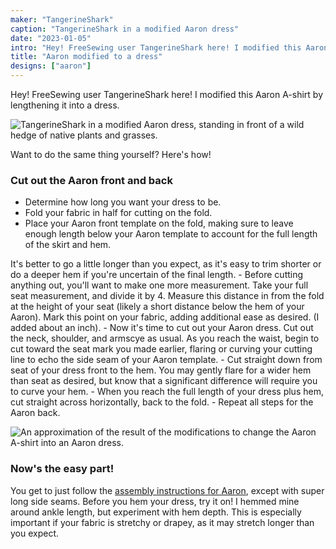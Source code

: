 ```yaml
---
maker: "TangerineShark"
caption: "TangerineShark in a modified Aaron dress"
date: "2023-01-05"
intro: "Hey! FreeSewing user TangerineShark here! I modified this Aaron A-shirt by lengthening it into a dress."
title: "Aaron modified to a dress"
designs: ["aaron"]
---
```


Hey! FreeSewing user TangerineShark here! I modified this Aaron A-shirt by lengthening it into a dress.

![TangerineShark in a modified Aaron dress, standing in front of a wild hedge of native plants and grasses.](https://posts.freesewing.org/uploads/IMG_5827_476c170bc0.JPG)

Want to do the same thing yourself? Here's how!

### Cut out the Aaron front and back
- Determine how long you want your dress to be.
- Fold your fabric in half for cutting on the fold.
- Place your Aaron front template on the fold, making sure to leave enough length below your Aaron template to account for the full length of the skirt and hem.
<Note>
It's better to go a little longer than you expect, as it's easy to trim shorter or do a deeper hem if you're uncertain of the final length.
</Note>
- Before cutting anything out, you'll want to make one more measurement. Take your full seat measurement, and divide it by 4. Measure this distance in from the fold at the height of your seat (likely a short distance below the hem of your Aaron). Mark this point on your fabric, adding additional ease as desired. (I added about an inch).
- Now it's time to cut out your Aaron dress. Cut out the neck, shoulder, and armscye as usual. As you reach the waist, begin to cut toward the seat mark you made earlier, flaring or curving your cutting line to echo the side seam of your Aaron template.
- Cut straight down from seat of your dress front to the hem. You may gently flare for a wider hem than seat as desired, but know that a significant difference will require you to curve your hem.
- When you reach the full length of your dress plus hem, cut straight across horizontally, back to the fold. 
- Repeat all steps for the Aaron back.

![An approximation of the result of the modifications to change the Aaron A-shirt into an Aaron dress.](https://posts.freesewing.org/uploads/teagan_dress_481cb6b7b9.svg)

### Now's the easy part!
You get to just follow the [assembly instructions for Aaron](https://freesewing.org/docs/patterns/aaron/instructions/), except with super long side seams. Before you hem your dress, try it on! I hemmed mine around ankle length, but experiment with hem depth. This is especially important if your fabric is stretchy or drapey, as it may stretch longer than you expect.


